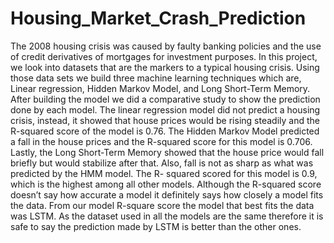 # Housing_Market_Crash_Prediction

The 2008 housing crisis was caused by faulty banking policies and the use of credit derivatives of mortgages for investment purposes. In this project, we look into datasets that are the markers to a typical housing crisis. Using those data sets we build three machine learning techniques which are, Linear regression, Hidden Markov Model, and Long Short-Term Memory. After building the model we did a comparative study to show the prediction done by each model. The linear regression model did not predict a housing crisis, instead, it showed that house prices would be rising steadily and the R-squared score of the model is 0.76. The Hidden Markov Model predicted a fall in the house prices and the R-squared score for this model is 0.706. Lastly, the Long Short-Term Memory showed that the house price would fall briefly but would stabilize after that. Also, fall is not as sharp as what was predicted by the HMM model. The R- squared scored for this model is 0.9, which is the highest among all other models. Although the R-squared score doesn’t say how accurate a model it definitely says how closely a model fits the data. From our model R-square score the model that best fits the data was LSTM. As the dataset used in all the models are the same therefore it is safe to say the prediction made by LSTM is better than the other ones.
